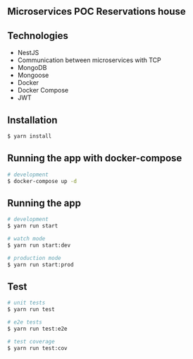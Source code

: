 ## Microservices POC Reservations house

## Technologies
- NestJS
- Communication between microservices with TCP
- MongoDB
- Mongoose
- Docker
- Docker Compose
- JWT


## Installation

```bash
$ yarn install
```

## Running the app with docker-compose

```bash
# development
$ docker-compose up -d
```

## Running the app

```bash
# development
$ yarn run start

# watch mode
$ yarn run start:dev

# production mode
$ yarn run start:prod
```

## Test

```bash
# unit tests
$ yarn run test

# e2e tests
$ yarn run test:e2e

# test coverage
$ yarn run test:cov
```
